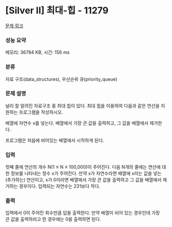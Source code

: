 # [Silver II] 최대-힙 - 11279 

[문제 링크](https://www.acmicpc.net/problem/11279) 

### 성능 요약

메모리: 36784 KB, 시간: 156 ms

### 분류

자료 구조(data_structures), 우선순위 큐(priority_queue)

### 문제 설명

널리 잘 알려진 자료구조 중 최대 힙이 있다. 최대 힙을 이용하여 다음과 같은 연산을 지원하는 프로그램을 작성하시오.


 배열에 자연수 x를 넣는다.
 배열에서 가장 큰 값을 출력하고, 그 값을 배열에서 제거한다. 


프로그램은 처음에 비어있는 배열에서 시작하게 된다.
### 입력 

 첫째 줄에 연산의 개수 N(1 ≤ N ≤ 100,000)이 주어진다. 다음 N개의 줄에는 연산에 대한 정보를 나타내는 정수 x가 주어진다. 만약 x가 자연수라면 배열에 x라는 값을 넣는(추가하는) 연산이고, x가 0이라면 배열에서 가장 큰 값을 출력하고 그 값을 배열에서 제거하는 경우이다. 입력되는 자연수는 231보다 작다.
### 출력 

 입력에서 0이 주어진 회수만큼 답을 출력한다. 만약 배열이 비어 있는 경우인데 가장 큰 값을 출력하라고 한 경우에는 0을 출력하면 된다.


